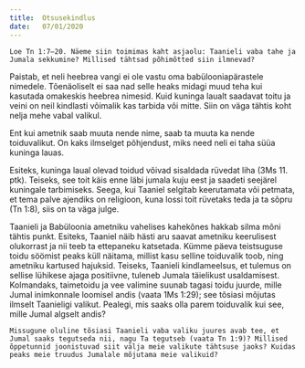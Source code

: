 ```yaml
---
title:  Otsusekindlus
date:   07/01/2020
---
```



`Loe Tn 1:7–20. Näeme siin toimimas kaht asjaolu: Taanieli vaba tahe ja Jumala sekkumine? Millised tähtsad põhimõtted siin ilmnevad?`

Paistab, et neli heebrea vangi ei ole vastu oma babülooniapärastele nimedele. Tõenäoliselt ei saa nad selle heaks midagi muud teha kui kasutada omakeskis heebrea nimesid. Kuid kuninga laualt saadavat toitu ja veini on neil kindlasti võimalik kas tarbida või mitte. Siin on väga tähtis koht nelja mehe vabal valikul.

Ent kui ametnik saab muuta nende nime, saab ta muuta ka nende toiduvalikut. On kaks ilmselget põhjendust, miks need neli ei taha süüa kuninga lauas.

Esiteks, kuninga laual olevad toidud võivad sisaldada rüvedat liha (3Ms 11. ptk). Teiseks, see toit käis enne läbi jumala kuju eest ja saadeti seejärel kuningale tarbimiseks. Seega, kui Taaniel selgitab keerutamata või petmata, et tema palve ajendiks on religioon, kuna lossi toit rüvetaks teda ja ta sõpru (Tn 1:8), siis on ta väga julge.

Taanieli ja Babüloonia ametniku vahelises kahekõnes hakkab silma mõni tähtis punkt. Esiteks, Taaniel näib hästi aru saavat ametniku keerulisest olukorrast ja nii teeb ta ettepaneku katsetada. Kümme päeva teistsuguse toidu söömist peaks küll näitama, millist kasu selline toiduvalik toob, ning ametniku kartused hajuksid. Teiseks, Taanieli kindlameelsus, et tulemus on sellise lühikese ajaga positiivne, tuleneb Jumala täielikust usaldamisest. Kolmandaks, taimetoidu ja vee valimine suunab tagasi toidu juurde, mille Jumal inimkonnale loomisel andis (vaata 1Ms 1:29); see tõsiasi mõjutas ilmselt Taanieligi valikut. Pealegi, mis saaks olla parem toiduvalik kui see, mille Jumal algselt andis?

`Missugune oluline tõsiasi Taanieli vaba valiku juures avab tee, et Jumal saaks tegutseda nii, nagu Ta tegutseb (vaata Tn 1:9)? Millised õppetunnid joonistuvad siit välja meie valikute tähtsuse jaoks? Kuidas peaks meie truudus Jumalale mõjutama meie valikuid?`
